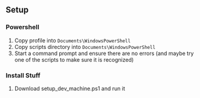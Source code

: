 ## Setup

### Powershell
1. Copy profile into `Documents\WindowsPowerShell`
1. Copy scripts directory into `Documents\WindowsPowerShell`
1. Start a command prompt and ensure there are no errors (and maybe try one of the scripts to make sure it is recognized)

### Install Stuff
1. Download setup_dev_machine.ps1 and run it